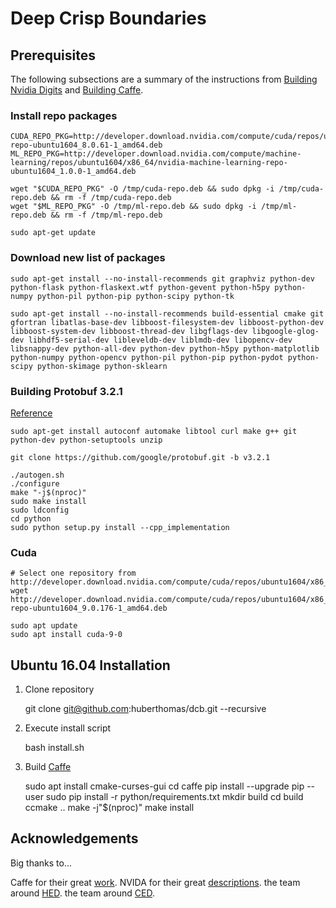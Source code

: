 # Deep Crisp Boundaries

## Prerequisites

The following subsections are a summary of the instructions from [Building Nvidia Digits](https://github.com/NVIDIA/DIGITS/blob/master/docs/BuildDigits.md) and [Building Caffe](https://github.com/NVIDIA/DIGITS/blob/master/docs/BuildCaffe.md).

### Install repo packages
    CUDA_REPO_PKG=http://developer.download.nvidia.com/compute/cuda/repos/ubuntu1604/x86_64/cuda-repo-ubuntu1604_8.0.61-1_amd64.deb
    ML_REPO_PKG=http://developer.download.nvidia.com/compute/machine-learning/repos/ubuntu1604/x86_64/nvidia-machine-learning-repo-ubuntu1604_1.0.0-1_amd64.deb

    wget "$CUDA_REPO_PKG" -O /tmp/cuda-repo.deb && sudo dpkg -i /tmp/cuda-repo.deb && rm -f /tmp/cuda-repo.deb
    wget "$ML_REPO_PKG" -O /tmp/ml-repo.deb && sudo dpkg -i /tmp/ml-repo.deb && rm -f /tmp/ml-repo.deb

    sudo apt-get update

### Download new list of packages
    sudo apt-get install --no-install-recommends git graphviz python-dev python-flask python-flaskext.wtf python-gevent python-h5py python-numpy python-pil python-pip python-scipy python-tk

    sudo apt-get install --no-install-recommends build-essential cmake git gfortran libatlas-base-dev libboost-filesystem-dev libboost-python-dev libboost-system-dev libboost-thread-dev libgflags-dev libgoogle-glog-dev libhdf5-serial-dev libleveldb-dev liblmdb-dev libopencv-dev libsnappy-dev python-all-dev python-dev python-h5py python-matplotlib python-numpy python-opencv python-pil python-pip python-pydot python-scipy python-skimage python-sklearn

### Building Protobuf 3.2.1

[Reference](https://github.com/NVIDIA/DIGITS/blob/master/docs/BuildProtobuf.md)

    sudo apt-get install autoconf automake libtool curl make g++ git python-dev python-setuptools unzip

    git clone https://github.com/google/protobuf.git -b v3.2.1

    ./autogen.sh
    ./configure
    make "-j$(nproc)"
    sudo make install
    sudo ldconfig
    cd python
    sudo python setup.py install --cpp_implementation

### Cuda

    # Select one repository from http://developer.download.nvidia.com/compute/cuda/repos/ubuntu1604/x86_64/
    wget http://developer.download.nvidia.com/compute/cuda/repos/ubuntu1604/x86_64/cuda-repo-ubuntu1604_9.0.176-1_amd64.deb

    sudo apt update
    sudo apt install cuda-9-0

## Ubuntu 16.04 Installation

1. Clone repository

    git clone git@github.com:huberthomas/dcb.git --recursive

2. Execute install script

    bash install.sh

3. Build [Caffe](https://github.com/NVIDIA/DIGITS/blob/master/docs/BuildCaffe.md)

    sudo apt install cmake-curses-gui
    cd caffe
    pip install --upgrade pip --user
    sudo pip install -r python/requirements.txt
    mkdir build
    cd build
    ccmake ..
    make -j"$(nproc)"
    make install

## Acknowledgements

Big thanks to...

Caffe for their great [work](https://caffe.berkeleyvision.org/).
NVIDA for their great [descriptions](https://github.com/NVIDIA/DIGITS/blob/master/docs/BuildDigits.md).
the team around [HED](https://github.com/s9xie/hed).
the team around [CED](https://github.com/Wangyupei/CED).
